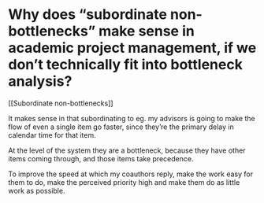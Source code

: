 # Why does “subordinate non-bottlenecks” make sense in academic project management, if we don’t technically fit into bottleneck analysis?
[[Subordinate non-bottlenecks]]

It makes sense in that subordinating to eg. my advisors is going to make the flow of even a single item go faster, since they’re the primary delay in calendar time for that item. 

At the level of the system they are a bottleneck, because they have other items coming through, and those items take precedence. 

To improve the speed at which my coauthors reply, make the work easy for them to do, make the perceived priority high and make them do as little work as possible.

<!-- {BearID:D4B6B2A7-7365-43B6-A486-2021514E0E84-20759-00000F191B6C1BDB} -->

